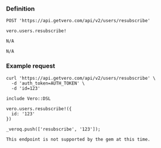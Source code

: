 ### Definition

<pre class="bash"><code>POST 'https://api.getvero.com/api/v2/users/resubscribe'</code></pre>
<pre class="ruby"><code>vero.users.resubscribe!</code></pre>
<pre class="javascript"><code>N/A</code></pre>
<pre class="php"><code>N/A</code></pre>

### Example request

<pre class="bash"><code>curl 'https://api.getvero.com/api/v2/users/resubscribe' \
  -d 'auth_token=AUTH_TOKEN' \
  -d 'id=123'</code></pre>
<pre class="ruby"><code>include Vero::DSL

vero.users.resubscribe!({
  id: '123'
})</code></pre>
<pre class="javascript"><code>_veroq.push(['resubscribe', '123']);</code></pre>
<pre class="php"><code>This endpoint is not supported by the gem at this time.</code></pre>
